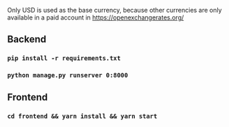 Only USD is used as the base currency, because other currencies are only available in a paid account in https://openexchangerates.org/

## Backend

### `pip install -r requirements.txt`
### `python manage.py runserver 0:8000`

## Frontend

### `cd frontend && yarn install && yarn start`
